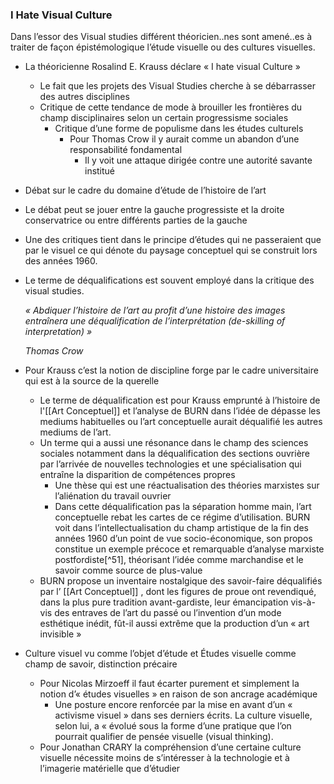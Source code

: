 ### I Hate Visual Culture
Dans l’essor des Visual studies différent théoricien..nes sont amené..es à traiter de façon épistémologique l’étude visuelle ou des cultures visuelles.
- La théoricienne Rosalind E. Krauss déclare « I hate visual Culture »
	- Le fait que les projets des Visual Studies cherche à se débarrasser des autres disciplines
	- Critique de cette tendance de mode à brouiller les frontières du champ disciplinaires selon un certain progressisme sociales
		- Critique d’une forme de populisme dans les études culturels
			- Pour Thomas Crow il y aurait comme un abandon d’une responsabilité fondamental
				- Il y voit une attaque dirigée contre une autorité savante institué
- Débat sur le cadre du domaine d’étude de l’histoire de l’art
- Le débat peut se jouer entre la gauche progressiste et la droite conservatrice ou entre différents parties de la gauche
- Une des critiques tient dans le principe d’études qui ne passeraient que par le visuel ce qui dénote du paysage conceptuel qui se construit lors des années 1960.
- Le terme de déqualifications est souvent employé dans la critique des visual studies.
  
  *« Abdiquer l’histoire de l’art au profit d’une histoire des images entraînera une déqualification de l’interprétation (de-skilling of interpretation) »*
  
  *Thomas Crow*
- Pour Krauss c’est la notion de discipline forge par le cadre universitaire qui est à la source de la querelle
	- Le terme de déqualification est pour Krauss emprunté à l’histoire de l'[[Art Conceptuel]] et l’analyse de BURN dans l’idée de dépasse les mediums habituelles ou l’art conceptuelle aurait déqualifié les autres mediums de l’art.
	- Un terme qui a aussi une résonance dans le champ des sciences sociales notamment dans la déqualification des sections ouvrière par l’arrivée de nouvelles technologies et une spécialisation qui entraîne la disparition de compétences propres
		- Une thèse qui est une réactualisation des théories marxistes sur l’aliénation du travail ouvrier
		- Dans cette déqualification pas la séparation homme main, l’art conceptuelle rebat les cartes de ce régime d’utilisation. BURN voit dans l’intellectualisation du champ artistique de la fin des années 1960 d’un point de vue socio-économique, son propos constitue un exemple précoce et remarquable d’analyse marxiste postfordiste[^51], théorisant l’idée comme marchandise et le savoir comme source de plus-value
	- BURN propose un inventaire nostalgique des savoir-faire déqualifiés par l’ [[Art Conceptuel]] , dont les figures de proue ont revendiqué, dans la plus pure tradition avant-gardiste, leur émancipation vis-à-vis des entraves de l’art du passé ou l’invention d’un mode esthétique inédit, fût-il aussi extrême que la production d’un « art invisible »
- Culture visuel vu comme l’objet d’étude et Études visuelle comme champ de savoir, distinction précaire
	- Pour Nicolas Mirzoeff il faut écarter purement et simplement la notion d’« études visuelles » en raison de son ancrage académique
		- Une posture encore renforcée par la mise en avant d’un « activisme visuel » dans ses derniers écrits. La culture visuelle, selon lui, a « évolué sous la forme d’une pratique que l’on pourrait qualifier de pensée visuelle (visual thinking).
	- Pour Jonathan CRARY la compréhension d’une certaine culture visuelle nécessite moins de s’intéresser à la technologie et à l’imagerie matérielle que d’étudier